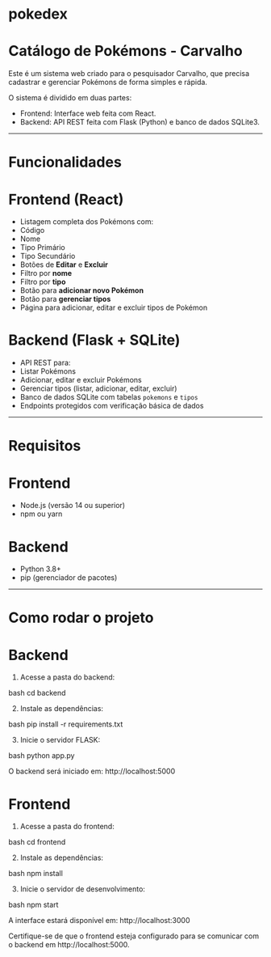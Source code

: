 # pokedex
#  Catálogo de Pokémons - Carvalho

Este é um sistema web criado para o pesquisador Carvalho, que precisa cadastrar e gerenciar Pokémons de forma simples e rápida.

O sistema é dividido em duas partes:

- Frontend: Interface web feita com React.
- Backend: API REST feita com Flask (Python) e banco de dados SQLite3.

---

# Funcionalidades

# Frontend (React)

-  Listagem completa dos Pokémons com:
  - Código
  - Nome
  - Tipo Primário
  - Tipo Secundário
  - Botões de **Editar** e **Excluir**
-  Filtro por **nome**
-  Filtro por **tipo**
-  Botão para **adicionar novo Pokémon**
-  Botão para **gerenciar tipos**
-  Página para adicionar, editar e excluir tipos de Pokémon

# Backend (Flask + SQLite)

-  API REST para:
  - Listar Pokémons
  - Adicionar, editar e excluir Pokémons
  - Gerenciar tipos (listar, adicionar, editar, excluir)
-  Banco de dados SQLite com tabelas `pokemons` e `tipos`
-  Endpoints protegidos com verificação básica de dados

---

# Requisitos

# Frontend

- Node.js (versão 14 ou superior)
- npm ou yarn

# Backend

- Python 3.8+
- pip (gerenciador de pacotes)

---

# Como rodar o projeto

# Backend

1. Acesse a pasta do backend:

bash
cd backend

2. Instale as dependências:

bash
pip install -r requirements.txt

3. Inicie o servidor FLASK:

bash
python app.py

O backend será iniciado em:
 http://localhost:5000

# Frontend

1. Acesse a pasta do frontend:

bash
cd frontend

2. Instale as dependências:

bash
npm install

3. Inicie o servidor de desenvolvimento:

bash
npm start

A interface estará disponível em:
 http://localhost:3000

Certifique-se de que o frontend esteja configurado para se comunicar com o backend em http://localhost:5000.
